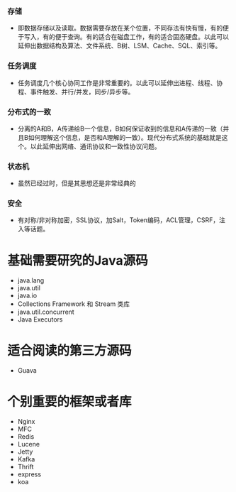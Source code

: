 ### 存储
  - 即数据存储以及读取。数据需要存放在某个位置，不同存法有快有慢，有的便于写入，有的便于查询。有的适合在磁盘工作，有的适合固态硬盘。以此可以延伸出数据结构及算法、文件系统、B树、LSM、Cache、SQL、索引等。
### 任务调度
  - 任务调度几个核心协同工作是非常重要的。以此可以延伸出进程、线程、协程、事件触发、并行/并发，同步/异步等。
### 分布式的一致
  - 分离的A和B，A传递给B一个信息，B如何保证收到的信息和A传递的一致（并且B如何理解这个信息，是否和A理解的一致）。现代分布式系统的基础就是这个。以此延伸出网络、通讯协议和一致性协议问题。
### 状态机
  - 虽然已经过时，但是其思想还是非常经典的
### 安全
  - 有对称/非对称加密，SSL协议，加Salt，Token编码，ACL管理，CSRF，注入等话题。

# 基础需要研究的Java源码
  - java.lang
  - java.util
  - java.io 
  - Collections Framework 和 Stream 类库
  - java.util.concurrent
  - Java Executors
 
# 适合阅读的第三方源码
  - Guava
  
# 个别重要的框架或者库
  - Nginx
  - MFC
  - Redis
  - Lucene
  - Jetty
  - Kafka
  - Thrift
  - express
  - koa

